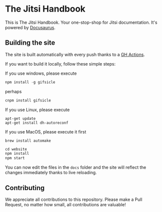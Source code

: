 # The Jitsi Handbook

This is The Jitsi Handbook. Your one-stop-shop for Jitsi documentation. It's powered by [Docusaurus](https://docusaurus.io/).

## Building the site

The site is built automatically with every push thanks to a [GH Actions](https://github.com/jitsi/handbook/blob/master/.github/workflows/gh-pages.yml).

If you want to build it locally, follow these simple steps:

If you use windows, please execute

```js 
npm install -g gifsicle
```
perhaps

```js
cnpm install gifsicle
```

If you use Linux, please execute

```shell
apt-get update
apt-get install dh-autoreconf
```

If you use MacOS, please execute it first

```shell
brew install automake
```

```js
cd website
npm install
npm start
```

You can now edit the files in the `docs` folder and the site will reflect the changes immediately thanks to
live reloading.

## Contributing

We appreciate all contributions to this repository. Please make a Pull Request, no matter how small, all contributions
are valuable!
